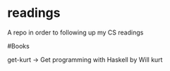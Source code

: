 # readings
A repo in order to following up my CS readings

#Books

get-kurt -> Get programming with Haskell by Will kurt